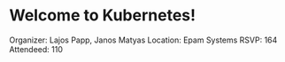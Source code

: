 # Welcome to Kubernetes!

Organizer: Lajos Papp, Janos Matyas
Location: Epam Systems
RSVP: 164
Attendeed: 110
